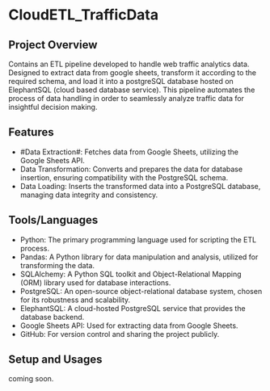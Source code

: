 # CloudETL_TrafficData

## Project Overview

Contains an ETL pipeline developed to handle web traffic analytics data. Designed to extract data from google sheets, transform it according to the required schema, and load it into a postgreSQL database hosted on ElephantSQL (cloud based database service). This pipeline automates the process of data handling in order to seamlessly analyze traffic data for insightful decision making.

## Features
- #Data Extraction#: Fetches data from Google Sheets, utilizing the Google Sheets API.
- Data Transformation: Converts and prepares the data for database insertion, ensuring compatibility with the PostgreSQL schema.
- Data Loading: Inserts the transformed data into a PostgreSQL database, managing data integrity and consistency.

## Tools/Languages
- Python: The primary programming language used for scripting the ETL process.
- Pandas: A Python library for data manipulation and analysis, utilized for transforming the data.
- SQLAlchemy: A Python SQL toolkit and Object-Relational Mapping (ORM) library used for database interactions.
- PostgreSQL: An open-source object-relational database system, chosen for its robustness and scalability.
- ElephantSQL: A cloud-hosted PostgreSQL service that provides the database backend.
- Google Sheets API: Used for extracting data from Google Sheets.
- GitHub: For version control and sharing the project publicly.

## Setup and Usages
coming soon. 


